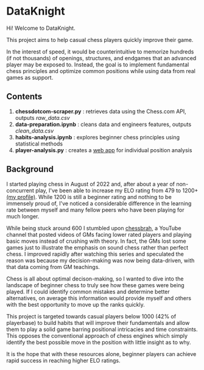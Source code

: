 # DataKnight

Hi! Welcome to DataKnight.

This project aims to help casual chess players quickly improve their game.

In the interest of speed, it would be counterintuitive to memorize hundreds (if not thousands) of openings, structures, and endgames that an advanced player may be exposed to. Instead, the goal is to implement fundamental chess principles and optimize common positions while using data from real games as support.

## Contents

1. **chessdotcom-scraper.py** : retrieves data using the Chess.com API, outputs *raw_data.csv*
2. **data-preparation.ipynb** : cleans data and engineers features, outputs *clean_data.csv*
3. **habits-analysis.ipynb** : explores beginner chess principles using statistical methods
4. **player-analysis.py** : creates a [web app](https://dataknight.streamlit.app/) for individual position analysis 

## Background

I started playing chess in August of 2022 and, after about a year of non-concurrent play, I've been able to increase my ELO rating from 479 to 1200+ [(my profile)](https://www.chess.com/stats/live/rapid/justinwitter/0). While 1200 is still a beginner rating and nothing to be immensely proud of, I've noticed a considerable difference in the learning rate between myself and many fellow peers who have been playing for much longer.

While being stuck around 600 I stumbled upon [chessbrah](https://www.youtube.com/playlist?list=PL8N8j2e7RpPnpqbISqi1SJ9_wrnNU3rEm), a YouTube channel that posted videos of GMs facing lower rated players and playing basic moves instead of crushing with theory. In fact, the GMs lost some games just to illustrate the emphasis on sound chess rather than perfect chess. I improved rapidly after watching this series and speculated the reason was because my decision-making was now being data-driven, with that data coming from GM teachings. 

Chess is all about optimal decison-making, so I wanted to dive into the landscape of beginner chess to truly see how these games were being played. If I could identify common mistakes and determine better alternatives, on average this information would provide myself and others with the best opportunity to move up the ranks quickly.

This project is targeted towards casual players below 1000 (42% of playerbase) to build habits that will improve their fundamentals and allow them to play a solid game barring positional intricacies and time constraints. This opposes the conventional approach of chess engines which simply identify the best possible move in the position with little insight as to why.

It is the hope that with these resources alone, beginner players can achieve rapid success in reaching higher ELO ratings.

